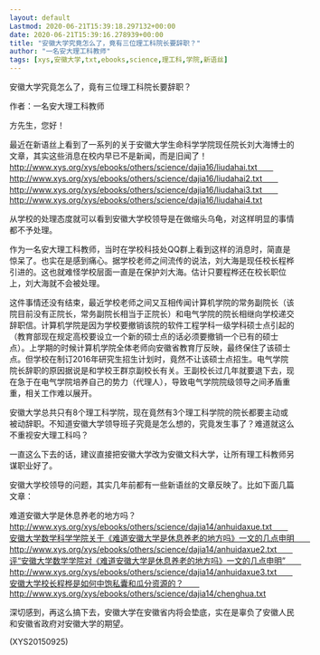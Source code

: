 ```yaml
---
layout: default
Lastmod: 2020-06-21T15:39:18.297132+00:00
date: 2020-06-21T15:39:16.278939+00:00
title: "安徽大学究竟怎么了，竟有三位理工科院长要辞职？"
author: "一名安大理工科教师"
tags: [xys,安徽大学,txt,ebooks,science,理工科,学院,新语丝]
---
```


安徽大学究竟怎么了，竟有三位理工科院长要辞职？

作者：一名安大理工科教师

方先生，您好！

最近在新语丝上看到了一系列的关于安徽大学生命科学学院现任院长刘大海博士的文章，其实这些消息在校内早已不是新闻，而是旧闻了！　　http://www.xys.org/xys/ebooks/others/science/dajia16/liudahai.txt　　http://www.xys.org/xys/ebooks/others/science/dajia16/liudahai2.txt　　http://www.xys.org/xys/ebooks/others/science/dajia16/liudahai3.txt　　http://www.xys.org/xys/ebooks/others/science/dajia16/liudahai4.txt

从学校的处理态度就可以看到安徽大学校领导是在做缩头乌龟，对这样明显的事情都不予处理。

作为一名安大理工科教师，当时在学校科技处QQ群上看到这样的消息时，简直是惊呆了。也实在是感到痛心。据学校老师之间流传的说法，刘大海是现任校长程桦引进的。这也就难怪学校层面一直是在保护刘大海。估计只要程桦还在校长职位上，刘大海就不会被处理。

这件事情还没有结束，最近学校老师之间又互相传闻计算机学院的常务副院长（该院目前没有正院长，常务副院长相当于正院长）和电气学院的院长相继向学校递交辞职信。计算机学院是因为学校要撤销该院的软件工程学科一级学科硕士点引起的（教育部现在规定高校要设立一个新的硕士点的话必须要撤销一个已有的硕士点）。上学期的时候计算机学院全体老师向安徽省教育厅反映，最终保住了该硕士点。但学校在制订2016年研究生招生计划时，竟然不让该硕士点招生。电气学院院长辞职的原因据说是和学校王群京副校长有关。王副校长过几年就要退下去，现在急于在电气学院培养自己的势力（代理人），导致电气学院院级领导之间矛盾重重，相关工作难以展开。

安徽大学总共只有8个理工科学院，现在竟然有3个理工科学院的院长都要主动或被动辞职。不知道安徽大学领导班子究竟是怎么想的，究竟发生事了？难道就这么不重视安大理工科吗？

一直这么下去的话，建议直接把安徽大学改为安徽文科大学，让所有理工科教师另谋职业好了。

安徽大学校领导的问题，其实几年前都有一些新语丝的文章反映了。比如下面几篇文章：

难道安徽大学是休息养老的地方吗？　　http://www.xys.org/xys/ebooks/others/science/dajia14/anhuidaxue.txt　　安徽大学数学科学学院关于《难道安徽大学是休息养老的地方吗》一文的几点申明　　http://www.xys.org/xys/ebooks/others/science/dajia14/anhuidaxue2.txt　　评“安徽大学数学学院对《难道安徽大学是休息养老的地方吗》一文的几点申明”　　http://www.xys.org/xys/ebooks/others/science/dajia14/anhuidaxue3.txt　　安徽大学校长程桦是如何中饱私囊和瓜分资源的？　　http://www.xys.org/xys/ebooks/others/science/dajia14/chenghua.txt

深切感到，再这么搞下去，安徽大学在安徽省内将会垫底，实在是辜负了安徽人民和安徽省政府对安徽大学的期望。

(XYS20150925)


